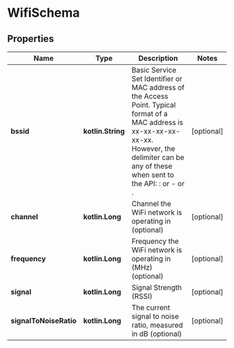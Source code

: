 
# WifiSchema

## Properties
Name | Type | Description | Notes
------------ | ------------- | ------------- | -------------
**bssid** | **kotlin.String** | Basic Service Set Identifier or MAC address of the Access Point. Typical format of a MAC address is xx-xx-xx-xx-xx-xx. However, the delimiter can be any of these when sent to the API: : or - or . |  [optional]
**channel** | **kotlin.Long** | Channel the WiFi network is operating in (optional) |  [optional]
**frequency** | **kotlin.Long** | Frequency the WiFi network is operating in (MHz) (optional) |  [optional]
**signal** | **kotlin.Long** | Signal Strength (RSSI) |  [optional]
**signalToNoiseRatio** | **kotlin.Long** | The current signal to noise ratio, measured in dB (optional) |  [optional]




